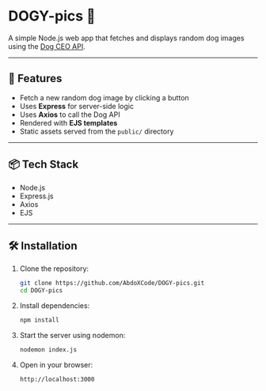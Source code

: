 # DOGY-pics 🐶

A simple Node.js web app that fetches and displays random dog images using the [Dog CEO API](https://dog.ceo/dog-api/).

---

## 🚀 Features

- Fetch a new random dog image by clicking a button
- Uses **Express** for server-side logic
- Uses **Axios** to call the Dog API
- Rendered with **EJS templates**
- Static assets served from the `public/` directory

---

## 📦 Tech Stack

- Node.js
- Express.js
- Axios
- EJS

---
## 🛠️ Installation

1. Clone the repository:
   ```bash
   git clone https://github.com/AbdoXCode/DOGY-pics.git
   cd DOGY-pics
2. Install dependencies:
    ```bash
    npm install
3. Start the server using nodemon:
    ```bash
    nodemon index.js
4. Open in your browser:
    ```bash
    http://localhost:3000

